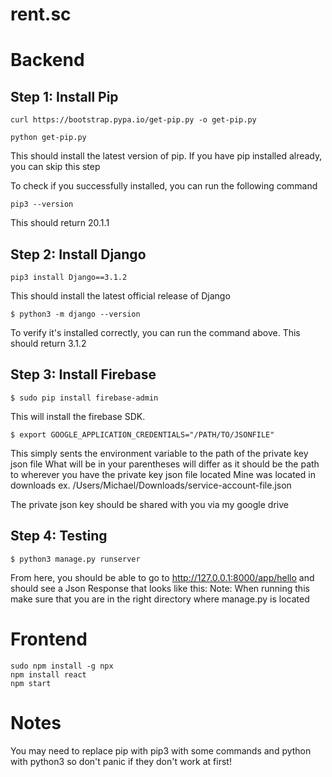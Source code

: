 # rent.sc

# Backend


## Step 1: Install Pip

```
curl https://bootstrap.pypa.io/get-pip.py -o get-pip.py

python get-pip.py
```

This should install the latest version of pip. If you have pip installed already, you can skip this step

To check if you successfully installed, you can run the following command

```
pip3 --version
```
This should return 20.1.1

## Step 2: Install Django
```
pip3 install Django==3.1.2
```
This should install the latest official release of Django
```
$ python3 -m django --version
```

To verify it's installed correctly, you can run the command above. This should return 3.1.2

## Step 3: Install Firebase

```
$ sudo pip install firebase-admin
```

This will install the firebase SDK. 

```
$ export GOOGLE_APPLICATION_CREDENTIALS="/PATH/TO/JSONFILE"
```
This simply sents the environment variable to the path of the private key json file
What will be in your parentheses will differ as it should be the path to wherever you have the private key json file located
Mine was located in downloads ex. /Users/Michael/Downloads/service-account-file.json

The private json key should be shared with you via my google drive


## Step 4: Testing 

```
$ python3 manage.py runserver
```
From here, you should be able to go to http://127.0.0.1:8000/app/hello and should see a Json Response that looks like this:
Note: When running this make sure that you are in the right directory where manage.py is located


# Frontend
```
sudo npm install -g npx 
npm install react
npm start
```


# Notes

You may need to replace pip with pip3 with some commands and python with python3 so don't panic if they don't work at first! 




